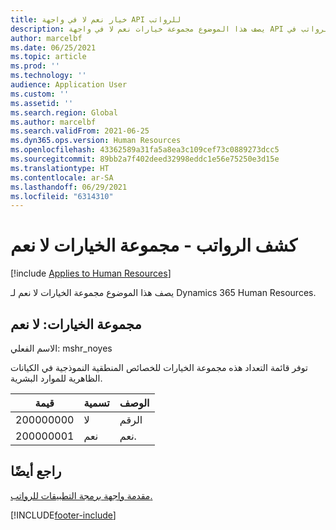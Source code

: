 ```yaml
---
title: خيار نعم لا في واجهة API للرواتب
description: يصف هذا الموضوع مجموعة خيارات نعم لا في واجهة API لكشف الرواتب في Dynamics 365 Human Resources.
author: marcelbf
ms.date: 06/25/2021
ms.topic: article
ms.prod: ''
ms.technology: ''
audience: Application User
ms.custom: ''
ms.assetid: ''
ms.search.region: Global
ms.author: marcelbf
ms.search.validFrom: 2021-06-25
ms.dyn365.ops.version: Human Resources
ms.openlocfilehash: 43362589a31fa5a8ea3c109cef73c0889273dcc5
ms.sourcegitcommit: 89bb2a7f402deed32998eddc1e56e75250e3d15e
ms.translationtype: HT
ms.contentlocale: ar-SA
ms.lasthandoff: 06/29/2021
ms.locfileid: "6314310"
---
```

# <a name="payroll---no-yes-option-set"></a>كشف الرواتب - مجموعة الخيارات لا نعم

[!include [Applies to Human Resources](../includes/applies-to-hr.md)]

يصف هذا الموضوع مجموعة الخيارات لا نعم لـ Dynamics 365 Human Resources.

## <a name="option-set-no-yes"></a>مجموعة الخيارات: لا نعم

الاسم الفعلي: mshr_noyes

توفر قائمة التعداد هذه مجموعة الخيارات للخصائص المنطقية النموذجية في الكيانات الظاهرية للموارد البشرية.

| قيمة | تسمية | الوصف |
| --- | --- | --- |
| 200000000 | لا | الرقم |
| 200000001 | نعم | نعم. |

## <a name="see-also"></a>راجع أيضًا

[مقدمة واجهة برمجة التطبيقات للرواتب.](hr-admin-integration-payroll-api-introduction.md)<br>


[!INCLUDE[footer-include](../includes/footer-banner.md)]
